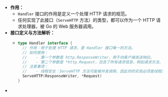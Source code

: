 - **作用：**
	- `Handler` 接口的作用是定义一个处理 HTTP 请求的规范。
	- 任何实现了此接口（`ServeHTTP` 方法）的类型，都可以作为一个 HTTP 请求处理器，被 Go 的 Web 服务器调用。
- **接口定义与方法解析：**
	- ```go
	  type Handler interface {
	  	// 作用：用于处理 HTTP 请求，是 Handler 接口唯一的方法。
	  	// 如何使用：
	  	//    - 第一个参数是 http.ResponseWriter，用于向客户端发送响应。
	  	//    - 第二个参数是 *http.Request，包含了所有请求信息，例如请求方法、URL 和请求体。
	  	// 注意事项：
	  	//    - 线程安全：ServeHTTP 方法可能被并发调用，因此你的实现必须是线程安全的。
	  	ServeHTTP(ResponseWriter, *Request)
	  }
	  ```
-